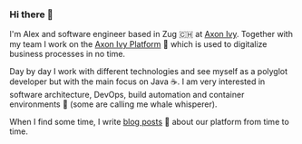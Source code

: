 ### Hi there 👋

I'm Alex and software engineer based in Zug 🇨🇭 at [Axon Ivy](https://github.com/axonivy). Together with my team I work on the [Axon Ivy Platform](https://dev.axonivy.com) 🌿 which is used to digitalize business processes in no time.

Day by day I work with different technologies and see myself as a polyglot developer but with the main focus on Java ☕. I am very interested in software architecture, DevOps, build automation and container environments 🐋 (some are calling me whale whisperer).

When I find some time, I write [blog posts](https://community.axonivy.com/t/blog) 📰 about our platform from time to time.
